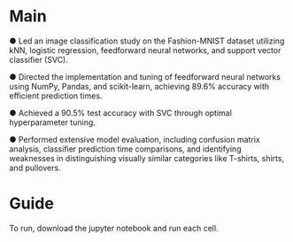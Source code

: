 # Main

● Led an image classification study on the Fashion-MNIST dataset utilizing kNN, logistic regression, feedforward neural networks, and support vector classifier (SVC).

● Directed the implementation and tuning of feedforward neural networks using NumPy, Pandas, and scikit-learn, achieving 89.6% accuracy with efficient prediction times.

● Achieved a 90.5% test accuracy with SVC through optimal hyperparameter tuning.

● Performed extensive model evaluation, including confusion matrix analysis, classifier prediction time comparisons, and identifying weaknesses in distinguishing visually similar categories like T-shirts, shirts, and pullovers.

# Guide

To run, download the jupyter notebook and run each cell.
